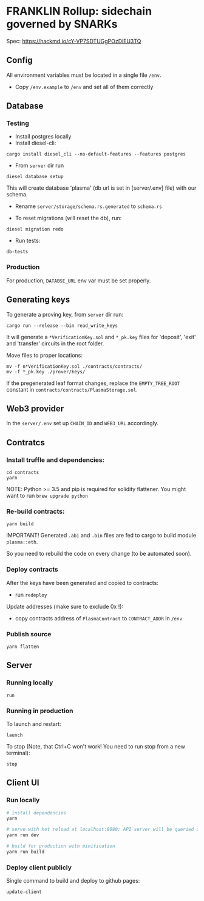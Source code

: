 # FRANKLIN Rollup: sidechain governed by SNARKs

Spec: https://hackmd.io/cY-VP7SDTUGgPOzDiEU3TQ

## Config

All environment variables must be located in a single file `/env`.

- Copy `/env.example` to `/env` and set all of them correctly

## Database

### Testing

- Install postgres locally
- Install diesel-cli:

```cargo install diesel_cli --no-default-features --features postgres```

- From `server` dir run

```diesel database setup```

This will create database 'plasma' (db url is set in [server/.env] file) with our schema.

- Rename `server/storage/schema.rs.generated` to `schema.rs`

- To reset migrations (will reset the db), run:

```diesel migration redo```

- Run tests:

```db-tests```

### Production

For production, `DATABSE_URL` env var must be set properly.

## Generating keys

To generate a proving key, from `server` dir run:

```
cargo run --release --bin read_write_keys
```

It will generate a `*VerificationKey.sol` and `*_pk.key` files for 'deposit', 'exit' and 'transfer' circuits in the root folder.

Move files to proper locations:

```shell
mv -f n*VerificationKey.sol ./contracts/contracts/
mv -f *_pk.key ./prover/keys/
```

If the pregenerated leaf format changes, replace the `EMPTY_TREE_ROOT` constant in `contracts/contracts/PlasmaStorage.sol`.

## Web3 provider

In the `server/.env` set up `CHAIN_ID` and `WEB3_URL` accordingly.

## Contratcs

### Install truffle and dependencies:

```
cd contracts
yarn
```

NOTE: Python >= 3.5 and pip is required for solidity flattener. You might want to run `brew upgrade python`

### Re-build contracts:

```
yarn build
```

IMPORTANT! Generated `.abi` and `.bin` files are fed to cargo to build module `plasma::eth`. 

So you need to rebuild the code on every change (to be automated soon).

### Deploy contracts

After the keys have been generated and copied to contracts:

- run `redeploy`

Update addresses (make sure to exclude 0x !):

- copy contracts address of `PlasmaContract` to `CONTRACT_ADDR` in `/env` 

### Publish source

```
yarn flatten
```

## Server

### Running locally

```shell
run
```

### Running in production

To launch and restart:

```shell
launch
```

To stop (Note, that Ctrl+C won't work! You need to run stop from a new terminal):

```shell
stop
```

## Client UI

### Run locally

``` bash
# install dependencies
yarn

# serve with hot reload at localhost:8080; API server will be queried at localhost:3000
yarn run dev

# build for production with minification
yarn run build
```

### Deploy client publicly

Single command to build and deploy to github pages:

```
update-client
```
